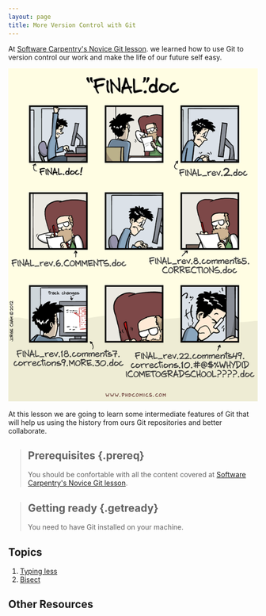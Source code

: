```yaml
---
layout: page
title: More Version Control with Git
---
```


At [Software Carpentry's Novice Git lesson](https://swcarpentry.github.io/git-novice/).
we learned how to use Git to version control our work
and make the life of our future self easy.

!["Final".doc from phdcomics.com](fig/phd101212s.png)

At this lesson
we are going to learn some intermediate features of Git
that will help us using the history from ours Git repositories
and better collaborate.

> ## Prerequisites {.prereq}
>
> You should be confortable with all the content covered
> at [Software Carpentry's Novice Git lesson](https://swcarpentry.github.io/git-novice/).

> ## Getting ready {.getready}
>
> You need to have Git installed on your machine.

## Topics

1.  [Typing less](01-alias.html)
2.  [Bisect](02-bisect.html)
<!-- FIXME Write

3.  [Branches](03-branches.html)
4.  [Pull Request](04-pr.html)
5.  [Rebase](05-rebase.html)
-->

## Other Resources

<!-- FIXME Write

*   [Reference](reference.html)
*   [Discussion](discussion.html)
*   [Instructor's Guide](instructors.html)
-->
